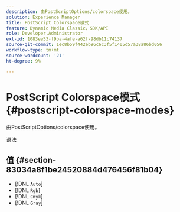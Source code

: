 ```yaml
---
description: 由PostScriptOptions/colorspace使用。
solution: Experience Manager
title: PostScript Colorspace模式
feature: Dynamic Media Classic，SDK/API
role: Developer,Administrator
exl-id: 1083ee53-f9ba-4afe-a62f-98db11c74137
source-git-commit: 1ec8b59f442eb96c6c3f5f1405d57a38a86bd056
workflow-type: tm+mt
source-wordcount: '21'
ht-degree: 9%

---
```


# PostScript Colorspace模式{#postscript-colorspace-modes}

由PostScriptOptions/colorspace使用。

语法

## 值 {#section-83034a8f1be24520884d476456f81b04}

* [!DNL `Auto`]
* [!DNL `Rgb`]
* [!DNL `Cmyk`]
* [!DNL `Gray`]
